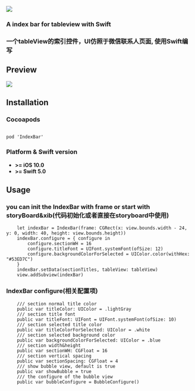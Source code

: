 ![](https://github.com/rainedAllNight/IndexBar/blob/master/IndexBar%401x.png)

### A index bar for tableview with Swift

### 一个tableView的索引控件，UI仿照于微信联系人页面, 使用Swift编写


## Preview

![](https://github.com/rainedAllNight/IndexBar/blob/master/%E5%9B%BE%E5%83%8F.gif)

## Installation 

### Cocoapods

````

pod 'IndexBar'

````

### Platform & Swift version

* **>= iOS 10.0**
* **>= Swift 5.0**

## Usage 

### you can init the IndexBar with frame or start with storyBoard&xib(代码初始化或者直接在storyboard中使用)

````
    let indexBar = IndexBar(frame: CGRect(x: view.bounds.width - 24, y: 0, width: 40, height: view.bounds.height))
    indexBar.configure = { configure in
        configure.sectionWH = 16
        configure.titleFont = UIFont.systemFont(ofSize: 12)
        configure.backgroundColorForSelected = UIColor.color(withHex: "#53ED7C")
    }
    indexBar.setData(sectionTitles, tableView: tableView)
    view.addSubview(indexBar)

````

### IndexBar configure(相关配置项)

```
    /// section normal title color
    public var titleColor: UIColor = .lightGray
    /// section title font
    public var titleFont: UIFont = UIFont.systemFont(ofSize: 10)
    /// section selected title color
    public var titleColorForSelected: UIColor = .white
    /// section selected background color
    public var backgroundColorForSelected: UIColor = .blue
    /// section width&height
    public var sectionWH: CGFloat = 16
    /// section vertical spacing
    public var sectionSpacing: CGFloat = 4
    /// show bubble view, default is true
    public var showBubble = true
    /// the configure of the bubble view
    public var bubbleConfigure = BubbleConfigure()


```








